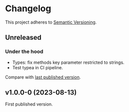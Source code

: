 # Changelog

This project adheres to [Semantic Versioning](https://semver.org/spec/v2.0.0.html).

## Unreleased

### Under the hood

- Types: fix methods key parameter restricted to strings.
- Test typea in CI pipeline.

Compare with [last published version](https://github.com/meduzen/cachemap/compare/v1.0.0-0...main).

## v1.0.0-0 (2023-08-13)

First published version.

